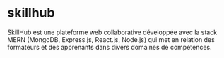 # skillhub
SkillHub est une plateforme web collaborative développée avec la stack MERN (MongoDB, Express.js, React.js, Node.js) qui met en relation des formateurs et des apprenants dans divers domaines de compétences.
